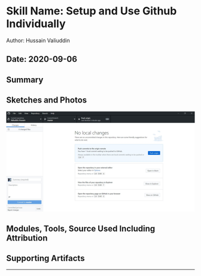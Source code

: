 #  Skill Name: Setup and Use Github Individually

Author: Hussain Valiuddin

Date: 2020-09-06
-----

## Summary


## Sketches and Photos
![GitDesktop](images/Commit_push.JPG)


## Modules, Tools, Source Used Including Attribution


## Supporting Artifacts


-----
